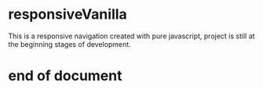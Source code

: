 # responsiveVanilla
This is a responsive navigation created with pure javascript, project is still at the beginning stages of development.


# end of document
